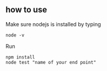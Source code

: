 ## how to use

Make sure nodejs is installed by typing
```
node -v
```

Run
```
npm install
node test "name of your end point"
```
